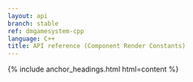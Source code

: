 ```yaml
---
layout: api
branch: stable
ref: dmgamesystem-cpp
language: C++
title: API reference (Component Render Constants)
---
```

{% include anchor_headings.html html=content %}